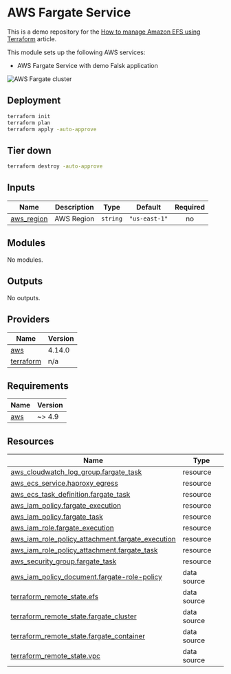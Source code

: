 <!-- BEGIN_TF_DOCS -->

# AWS Fargate Service

This is a demo repository for the [How to manage Amazon EFS using Terraform](https://hands-on.cloud/how-to-manage-amazon-efs-using-terraform/) article.

This module sets up the following AWS services:

* AWS Fargate Service with demo Falsk application

![AWS Fargate cluster](https://hands-on.cloud/wp-content/uploads/2022/05/How-to-manage-Amazon-EFS-using-Terraform-Fargate-cluster-deployment.png)

## Deployment

```sh
terraform init
terraform plan
terraform apply -auto-approve
```

## Tier down

```sh
terraform destroy -auto-approve
```
## Inputs

| Name | Description | Type | Default | Required |
|------|-------------|------|---------|:--------:|
| <a name="input_aws_region"></a> [aws\_region](#input\_aws\_region) | AWS Region | `string` | `"us-east-1"` | no |
## Modules

No modules.
## Outputs

No outputs.
## Providers

| Name | Version |
|------|---------|
| <a name="provider_aws"></a> [aws](#provider\_aws) | 4.14.0 |
| <a name="provider_terraform"></a> [terraform](#provider\_terraform) | n/a |
## Requirements

| Name | Version |
|------|---------|
| <a name="requirement_aws"></a> [aws](#requirement\_aws) | ~> 4.9 |
## Resources

| Name | Type |
|------|------|
| [aws_cloudwatch_log_group.fargate_task](https://registry.terraform.io/providers/hashicorp/aws/latest/docs/resources/cloudwatch_log_group) | resource |
| [aws_ecs_service.haproxy_egress](https://registry.terraform.io/providers/hashicorp/aws/latest/docs/resources/ecs_service) | resource |
| [aws_ecs_task_definition.fargate_task](https://registry.terraform.io/providers/hashicorp/aws/latest/docs/resources/ecs_task_definition) | resource |
| [aws_iam_policy.fargate_execution](https://registry.terraform.io/providers/hashicorp/aws/latest/docs/resources/iam_policy) | resource |
| [aws_iam_policy.fargate_task](https://registry.terraform.io/providers/hashicorp/aws/latest/docs/resources/iam_policy) | resource |
| [aws_iam_role.fargate_execution](https://registry.terraform.io/providers/hashicorp/aws/latest/docs/resources/iam_role) | resource |
| [aws_iam_role_policy_attachment.fargate_execution](https://registry.terraform.io/providers/hashicorp/aws/latest/docs/resources/iam_role_policy_attachment) | resource |
| [aws_iam_role_policy_attachment.fargate_task](https://registry.terraform.io/providers/hashicorp/aws/latest/docs/resources/iam_role_policy_attachment) | resource |
| [aws_security_group.fargate_task](https://registry.terraform.io/providers/hashicorp/aws/latest/docs/resources/security_group) | resource |
| [aws_iam_policy_document.fargate-role-policy](https://registry.terraform.io/providers/hashicorp/aws/latest/docs/data-sources/iam_policy_document) | data source |
| [terraform_remote_state.efs](https://registry.terraform.io/providers/hashicorp/terraform/latest/docs/data-sources/remote_state) | data source |
| [terraform_remote_state.fargate_cluster](https://registry.terraform.io/providers/hashicorp/terraform/latest/docs/data-sources/remote_state) | data source |
| [terraform_remote_state.fargate_container](https://registry.terraform.io/providers/hashicorp/terraform/latest/docs/data-sources/remote_state) | data source |
| [terraform_remote_state.vpc](https://registry.terraform.io/providers/hashicorp/terraform/latest/docs/data-sources/remote_state) | data source |

<!-- END_TF_DOCS -->